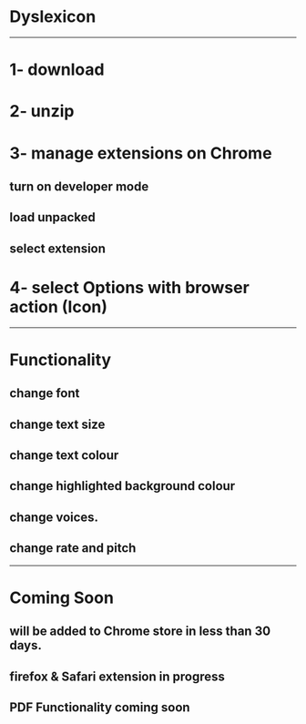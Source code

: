 # Dyslexicon

----
# 1- download
# 2- unzip
# 3- manage extensions on Chrome
  ## turn on developer mode
  ## load unpacked
  ## select extension

# 4- select Options with browser action (Icon)
---

# Functionality
## change font
## change text size
## change text colour
## change highlighted background colour
## change voices.
## change rate and pitch


---
# Coming Soon
## will be added to Chrome store in less than 30 days.
## firefox & Safari extension in progress
## PDF Functionality coming soon


